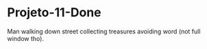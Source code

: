 # Projeto-11-Done
Man walking down street collecting treasures avoiding word (not full window tho).

